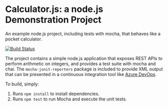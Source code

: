 Calculator.js: a node.js Demonstration Project
==============================================
An example node.js project, including tests with mocha, that behaves like
a pocket calculator.

[![Build Status](https://dev.azure.com/az400kxh/Integrating%20External%20Source%20Control%20with%20Azure%20Pipelines/_apis/build/status/kevin-person.calculator?branchName=master)](https://dev.azure.com/az400kxh/Integrating%20External%20Source%20Control%20with%20Azure%20Pipelines/_build/latest?definitionId=5&branchName=master&nonsense) 

The project contains a simple node.js application that exposes REST APIs
to perform arithmetic on integers, and provides a test suite with mocha
and chai.  The `mocha-junit-reporters` package is included to provide XML
output that can be presented in a continuous integration tool like
[Azure DevOps](https://azure.com/devops).

To build, simply:

1. Runs `npm install` to install dependencies.
2. Runs `npm test` to run Mocha and execute the unit tests.

